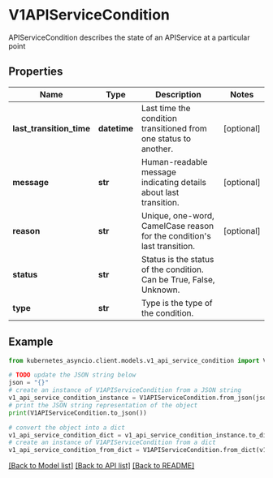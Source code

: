 # V1APIServiceCondition

APIServiceCondition describes the state of an APIService at a particular point

## Properties

Name | Type | Description | Notes
------------ | ------------- | ------------- | -------------
**last_transition_time** | **datetime** | Last time the condition transitioned from one status to another. | [optional] 
**message** | **str** | Human-readable message indicating details about last transition. | [optional] 
**reason** | **str** | Unique, one-word, CamelCase reason for the condition&#39;s last transition. | [optional] 
**status** | **str** | Status is the status of the condition. Can be True, False, Unknown. | 
**type** | **str** | Type is the type of the condition. | 

## Example

```python
from kubernetes_asyncio.client.models.v1_api_service_condition import V1APIServiceCondition

# TODO update the JSON string below
json = "{}"
# create an instance of V1APIServiceCondition from a JSON string
v1_api_service_condition_instance = V1APIServiceCondition.from_json(json)
# print the JSON string representation of the object
print(V1APIServiceCondition.to_json())

# convert the object into a dict
v1_api_service_condition_dict = v1_api_service_condition_instance.to_dict()
# create an instance of V1APIServiceCondition from a dict
v1_api_service_condition_from_dict = V1APIServiceCondition.from_dict(v1_api_service_condition_dict)
```
[[Back to Model list]](../README.md#documentation-for-models) [[Back to API list]](../README.md#documentation-for-api-endpoints) [[Back to README]](../README.md)


